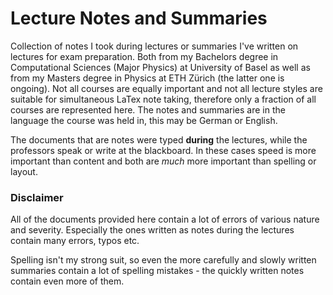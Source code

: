 # Lecture Notes and Summaries
Collection of notes I took during lectures or summaries I've written on lectures for exam preparation. Both from my Bachelors degree in Computational Sciences (Major Physics) at University of Basel as well as from my Masters degree in Physics at ETH Zürich (the latter one is ongoing). Not all courses are equally important and not all lecture styles are suitable for simultaneous LaTex note taking, therefore only a fraction of all courses are represented here. The notes and summaries are in the language the course was held in, this may be German or English.

The documents that are notes were typed **during** the lectures, while the professors speak or write at the blackboard. In these cases speed is more important than content and both are *much* more important than spelling or layout.

### Disclaimer
All of the documents provided here contain a lot of errors of various nature and severity. Especially the ones written as notes during the lectures contain many errors, typos etc.

Spelling isn't my strong suit, so even the more carefully and slowly written summaries contain a lot of spelling mistakes - the quickly written notes contain even more of them.
